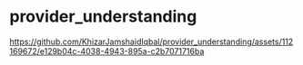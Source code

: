 # provider_understanding



https://github.com/KhizarJamshaidIqbal/provider_understanding/assets/112169672/e129b04c-4038-4943-895a-c2b7071716ba

